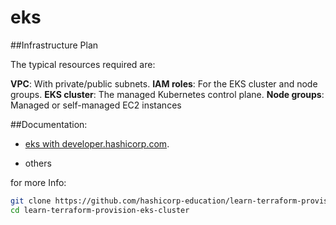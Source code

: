 # eks

##Infrastructure Plan

The typical resources required are:

**VPC**: With private/public subnets.
**IAM roles**: For the EKS cluster and node groups.
**EKS cluster**: The managed Kubernetes control plane.
**Node groups**: Managed or self-managed EC2 instances

##Documentation:

- [eks with developer.hashicorp.com](https://developer.hashicorp.com/terraform/tutorials/kubernetes/eks).

- others

for more Info:

```sh
git clone https://github.com/hashicorp-education/learn-terraform-provision-eks-cluster
cd learn-terraform-provision-eks-cluster
```

